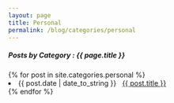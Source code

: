 ```yaml
---
layout: page
title: Personal
permalink: /blog/categories/personal
---
```

 
<h5> Posts by Category : {{ page.title }} </h5>

<div class="card">
{% for post in site.categories.personal %}
 <li class="category-posts"><span>{{ post.date | date_to_string }}</span> &nbsp; <a href="{{ post.url }}">{{ post.title }}</a></li>
{% endfor %}
</div>
